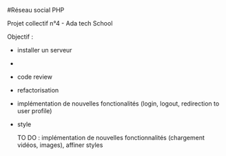 #Réseau social PHP

Projet collectif n°4 - Ada tech School

Objectif : 
- installer un serveur
- 
- code review
- refactorisation
- implémentation de nouvelles fonctionalités (login, logout, redirection to user profile)
- style

  TO DO : implémentation de nouvelles fonctionnalités (chargement vidéos, images), affiner styles 
 
 

